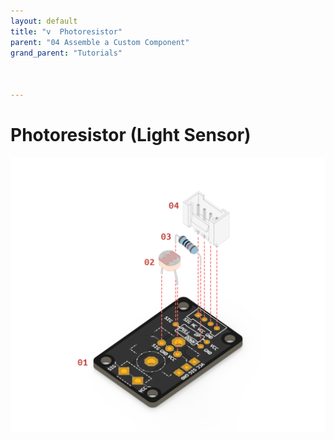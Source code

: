 ```yaml
---
layout: default
title: "v  Photoresistor"
parent: "04 Assemble a Custom Component"
grand_parent: "Tutorials"



---
```


# Photoresistor (Light Sensor)

![Custom Photoresistor](assets/tutorial4/exploded/photores.png)

